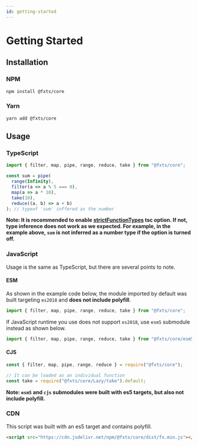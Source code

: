 ```yaml
---
id: getting-started
---
```


# Getting Started

## Installation

### NPM
```shell
npm install @fxts/core
```

### Yarn

```shell
yarn add @fxts/core
```

## Usage

### TypeScript

```ts
import { filter, map, pipe, range, reduce, take } from "@fxts/core";

const sum = pipe(
  range(Infinity),
  filter(a => a % 5 === 0),
  map(a => a * 10),
  take(10),
  reduce((a, b) => a + b)
); // typeof 'sum' inffered as the number
```

**Note: It is recommended to enable [strictFunctionTypes](https://www.typescriptlang.org/tsconfig#strictFunctionTypes) tsc option. If not, type inference does not work as we expected. For example, in the example above, `sum` is not inferred as a number type if the option is turned off.**

### JavaScript

Usage is the same as TypeScript, but there are several points to note.

#### ESM
As shown in the example code below, the module imported by default was built targeting `es2018` and **does not include polyfill**.
```javascript
import { filter, map, pipe, range, reduce, take } from "@fxts/core";
```

If JavaScript runtime you use does not support `es2018`, use `esm5` submodule instead as shown below.
```javascript
import { filter, map, pipe, range, reduce, take } from "@fxts/core/esm5";
```

#### CJS
```javascript
const { filter, map, pipe, range, reduce } = require("@fxts/core");

// It can be loaded as an individual function
const take = require("@fxts/core/Lazy/take").default;
```

**Note: `esm5` and `cjs` submodules were built with es5 targets, but also not include polyfill.**

### CDN

This script was built with an es5 target and contains polyfill.

```html
<script src="https://cdn.jsdelivr.net/npm/@fxts/core/dist/fx.min.js"></script>
```